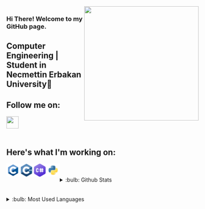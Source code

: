 <img src="https://media.giphy.com/media/L1R1tvI9svkIWwpVYr/giphy.gif" align = "right" width="300" height="300">

### Hi There! Welcome to my GitHub page.
## Computer Engineering | Student in Necmettin Erbakan University:school:
## Follow me on:


[<img height="32" width="32" src="https://unpkg.com/simple-icons@v6/icons/linkedin.svg" />][linkedin]
<br />
<br />
## Here's what I'm working on:
<img src="https://raw.githubusercontent.com/github/explore/f3e22f0dca2be955676bc70d6214b95b13354ee8/topics/c/c.png" height="35" width="35" align =left />
<img src="https://raw.githubusercontent.com/github/explore/f3e22f0dca2be955676bc70d6214b95b13354ee8/topics/cpp/cpp.png" height="35" width="35" align=left />

<img src="https://raw.githubusercontent.com/github/explore/f3e22f0dca2be955676bc70d6214b95b13354ee8/topics/csharp/csharp.png" height="35" width="35" align=left />

<img src="https://raw.githubusercontent.com/github/explore/f3e22f0dca2be955676bc70d6214b95b13354ee8/topics/python/python.png" height="35" width="35" align=left />

<br />
<br />

<details>
<summary>:bulb: Github Stats</summary>
<img src="https://github-readme-stats.vercel.app/api?username=zehranuracik&theme=radical" >
</details>
<br />
<br />
<details>
<summary>:bulb: Most Used Languages</summary>
<img src= "https://github-readme-stats.vercel.app/api/top-langs/?username=zehranuracik&layout=compact" >
</details>

[linkedin]: www.linkedin.com/in/zehranuracik
